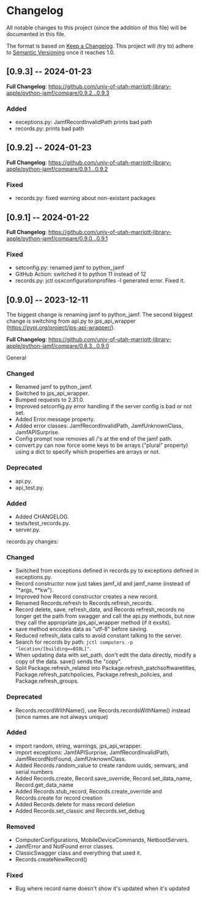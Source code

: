# Changelog

All notable changes to this project (since the addition of this file) will be documented
in this file.

The format is based on [Keep a Changelog](https://keepachangelog.com/en/1.0.0/).
This project will (try to) adhere to [Semantic Versioning](https://semver.org/spec/v2.0.0.html)
once it reaches 1.0.

## [0.9.3] -- 2024-01-23

**Full Changelog**: https://github.com/univ-of-utah-marriott-library-apple/python-jamf/compare/0.9.2...0.9.3

### Added
- exceptions.py: JamfRecordInvalidPath prints bad path
- records.py: prints bad path

## [0.9.2] -- 2024-01-23

**Full Changelog**: https://github.com/univ-of-utah-marriott-library-apple/python-jamf/compare/0.9.1...0.9.2

### Fixed
- records.py: fixed warning about non-existant packages

## [0.9.1] -- 2024-01-22

**Full Changelog**: https://github.com/univ-of-utah-marriott-library-apple/python-jamf/compare/0.9.0...0.9.1

### Fixed
- setconfig.py: renamed jamf to python_jamf
- GitHub Action: switched it to python 11 instead of 12
- records.py: jctl osxconfigurationprofiles -l generated error. Fixed it.

## [0.9.0] -- 2023-12-11

The biggest change is renaming jamf to python_jamf.
The second biggest change is switching from api.py to jps_api_wrapper (https://pypi.org/project/jps-api-wrapper/).

**Full Changelog**: https://github.com/univ-of-utah-marriott-library-apple/python-jamf/compare/0.8.3...0.9.0

General

### Changed
- Renamed jamf to python_jamf.
- Switched to jps_api_wrapper.
- Bumped requests to 2.31.0.
- Improved setconfig.py error handling if the server config is bad or not set.
- Added Error.message property.
- Added error classes: JamfRecordInvalidPath, JamfUnknownClass, JamfAPISurprise.
- Config prompt now removes all /'s at the end of the jamf path.
- convert.py can now force some keys to be arrays ("plural" property) using a dict to
  specify which properties are arrays or not.

### Deprecated
- api.py.
- api_test.py.

### Added
- Added CHANGELOG.
- tests/test_records.py.
- server.py.

records.py changes:

### Changed
- Switched from exceptions defined in records.py to exceptions defined in exceptions.py.
- Record constructor now just takes jamf_id and jamf_name (instead of "*args, **kw").
- Improved how Record constructor creates a new record.
- Renamed Records.refresh to Records.refresh_records.
- Record delete, save, refresh_data, and Records refresh_records no longer get
  the path from swagger and call the api.py methods,
  but now they call the appropriate jps_api_wrapper method (if it exsits).
- save method encodes data as "utf-8" before saving.
- Reduced refresh_data calls to avoid constant talking to the server.
- Search for records by path: `jctl computers -p "location/[building==BIOL]"`.
- When updating data with set_path, don't edit the data directly, modify a copy of the data.
  save() sends the "copy".
- Split Package.refresh_related into Package.refresh_patchsoftwaretitles, 
  Package.refresh_patchpolicies, Package.refresh_policies, and Package.refresh_groups.

### Deprecated
- Records.recordWithName(), use Records.recordsWithName() instead (since names are not always unique)

### Added
- import random, string, warnings, jps_api_wrapper.
- import exceptions: JamfAPISurprise, JamfRecordInvalidPath, JamfRecordNotFound, JamfUnknownClass.
- Added Records.random_value to create random uuids, semvars, and serial numbers
- Added Records.create, Record.save_override, Record.set_data_name, Record.get_data_name
- Added Records.stub_record, Records.create_override and Records.create for record creation
- Added Records.delete for mass record deletion
- Added Records.set_classic and Records.set_debug

### Removed
- ComputerConfigurations, MobileDeviceCommands, NetbootServers.
- JamfError and NotFound error classes.
- ClassicSwagger class and everything that used it.
- Records.createNewRecord()

### Fixed
- Bug where record name doesn't show it's updated when it's updated
